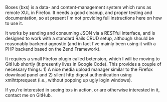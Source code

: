Boxes (bxs) is a data- and content-management system which runs as remote XUL in Firefox. It needs a good cleanup, and proper testing and documentation, so at present I'm not providing full instructions here on how to use it.

It works by sending and consuming JSON via a RESTful interface, and is designed to work with a standard Rails CRUD setup, although should be reasonably backend agnostic (and in fact I've mainly been using it with a PHP backend based on the Zend Framework).

It requires a small Firefox plugin called bxtension, which I will be moving to GitHub shortly (it presently lives in Google Code). This provides a couple of necessary things: 1) A nice media upload manager similar to the Firefox download panel and 2) silent http digest authentication using xmlhttprequest (i.e., without popping up ugly login windows).

If you're interested in seeing bxs in action, or are otherwise interested in it, contact me on GitHub.